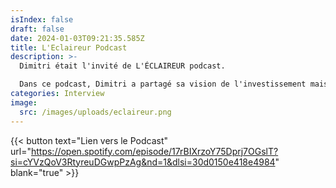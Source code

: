 ```yaml
---
isIndex: false
draft: false
date: 2024-01-03T09:21:35.585Z
title: L'Eclaireur Podcast
description: >-
  Dimitri était l'invité de L'ÉCLAIREUR podcast.

  Dans ce podcast, Dimitri a partagé sa vision de l'investissement mais aussi comment les biais de style et les biais comportementaux pouvaient impacter les décisions d'investissement. Il a aussi évoqué l'intérêt de l'intelligence collective au service de l'investissement.
categories: Interview
image:
  src: /images/uploads/eclaireur.png
---
```

{{< button text="Lien vers le Podcast" url="https://open.spotify.com/episode/17rBIXrzoY75Dprj7OGslT?si=cYVzQoV3RtyreuDGwpPzAg&nd=1&dlsi=30d0150e418e4984" blank="true" >}}
